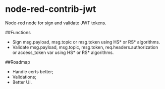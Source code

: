 # node-red-contrib-jwt
Node-red node for sign and validate JWT tokens.

##Functions
* Sign msg.payload, msg.topic or msg.token using HS* or RS* algorithms.
* Validate msg.payload, msg.topic, msg.token, req.headers.authorization or access_token var using HS* or RS* algorithms.

##Roadmap
* Handle certs better;
* Validations;
* Better UI.